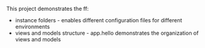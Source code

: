 This project demonstrates the ff:

* instance folders - enables different configuration files for different environments
* views and models structure - app.hello demonstrates the organization of views and models